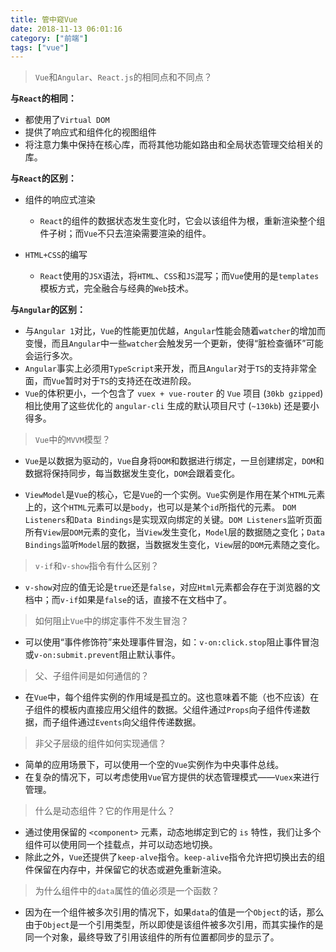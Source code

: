 ```yaml
---
title: 管中窥Vue
date: 2018-11-13 06:01:16
category: ["前端"]
tags: ["vue"]
---
```


> `Vue`和`Angular`、`React.js`的相同点和不同点？

<!--more-->

**与`React`的相同：**

- 都使用了`Virtual DOM`
- 提供了响应式和组件化的视图组件
- 将注意力集中保持在核心库，而将其他功能如路由和全局状态管理交给相关的库。

**与`React`的区别：**

- 组件的响应式渲染
    - `React`的组件的数据状态发生变化时，它会以该组件为根，重新渲染整个组件子树；而`Vue`不只去渲染需要渲染的组件。

- `HTML+CSS`的编写
    - `React`使用的`JSX`语法，将`HTML`、`CSS`和`JS`混写；而`Vue`使用的是`templates`模板方式，完全融合与经典的`Web`技术。

**与`Angular`的区别：**
    
- 与`Angular 1`对比，`Vue`的性能更加优越，`Angular`性能会随着`watcher`的增加而变慢，而且`Angular`中一些`watcher`会触发另一个更新，使得“脏检查循环”可能会运行多次。
- `Angular`事实上必须用`TypeScript`来开发，而且`Angular`对于`TS`的支持非常全面，而`Vue`暂时对于`TS`的支持还在改进阶段。
- `Vue`的体积更小，一个包含了 `vuex + vue-router` 的 `Vue` 项目 (`30kb gzipped`) 相比使用了这些优化的 `angular-cli` 生成的默认项目尺寸 (`~130kb`) 还是要小得多。

> `Vue`中的`MVVM`模型？

- `Vue`是以数据为驱动的，`Vue`自身将`DOM`和数据进行绑定，一旦创建绑定，`DOM`和数据将保持同步，每当数据发生变化，`DOM`会跟着变化。

- `ViewModel`是`Vue`的核心，它是`Vue`的一个实例。`Vue`实例是作用在某个`HTML`元素上的，这个`HTML`元素可以是`body`，也可以是某个`id`所指代的元素。 `DOM Listeners`和`Data Bindings`是实现双向绑定的关键。`DOM Listeners`监听页面所有`View`层`DOM`元素的变化，当`View`发生变化，`Model`层的数据随之变化；`Data Bindings`监听`Model`层的数据，当数据发生变化，`View`层的`DOM`元素随之变化。

> `v-if`和`v-show`指令有什么区别？

- `v-show`对应的值无论是`true`还是`false`，对应`Html`元素都会存在于浏览器的文档中；而`v-if`如果是`false`的话，直接不在文档中了。

> 如何阻止`Vue`中的绑定事件不发生冒泡？

- 可以使用“事件修饰符”来处理事件冒泡，如：`v-on:click.stop`阻止事件冒泡或`v-on:submit.prevent`阻止默认事件。

> 父、子组件间是如何通信的？

- 在`Vue`中，每个组件实例的作用域是孤立的。这也意味着不能（也不应该）在子组件的模板内直接应用父组件的数据。父组件通过`Props`向子组件传递数据，而子组件通过`Events`向父组件传递数据。

> 非父子层级的组件如何实现通信？

- 简单的应用场景下，可以使用一个空的`Vue`实例作为中央事件总线。
- 在复杂的情况下，可以考虑使用`Vue`官方提供的状态管理模式——`Vuex`来进行管理。

> 什么是动态组件？它的作用是什么？

- 通过使用保留的 `<component>` 元素，动态地绑定到它的 `is` 特性，我们让多个组件可以使用同一个挂载点，并可以动态地切换。
- 除此之外，`Vue`还提供了`keep-alve`指令。`keep-alive`指令允许把切换出去的组件保留在内存中，并保留它的状态或避免重新渲染。

> 为什么组件中的`data`属性的值必须是一个函数？

- 因为在一个组件被多次引用的情况下，如果`data`的值是一个`Object`的话，那么由于`Object`是一个引用类型，所以即使是该组件被多次引用，而其实操作的是同一个对象，最终导致了引用该组件的所有位置都同步的显示了。



